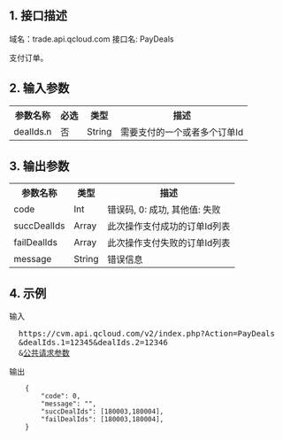 ## 1. 接口描述
 
域名：trade.api.qcloud.com
接口名: PayDeals

支付订单。

 

## 2. 输入参数
 
<table class="t"><tbody><tr>
<th><b>参数名称</b></th>
<th><b>必选</b></th>
<th><b>类型</b></th>
<th><b>描述</b></th>
<tr>
<td> dealIds.n
<td> 否
<td> String
<td> 需要支付的一个或者多个订单Id
<tr>
</tbody></table>

 

## 3. 输出参数
 
<table class="t"><tbody><tr>
<th><b>参数名称</b></th>
<th><b>类型</b></th>
<th><b>描述</b></th>
<tr>
<td> code
<td> Int
<td> 错误码, 0: 成功, 其他值: 失败
<tr>
<td> succDealIds
<td> Array
<td> 此次操作支付成功的订单Id列表
<tr>
<td> failDealIds
<td> Array
<td> 此次操作支付失败的订单Id列表
<tr>
<td> message
<td> String
<td> 错误信息
<tr>
</tbody></table>

 

## 4. 示例
 
输入
<pre>
  https://cvm.api.qcloud.com/v2/index.php?Action=PayDeals
  &dealIds.1=12345&dealIds.2=12346
  &<a href="http://tce.fsphere.cn/doc/api/229/6976">公共请求参数</a>
</pre>

输出
```
    {
        "code": 0,
        "message": "",
        "succDealIds": [180003,180004],
        "failDealIds": [180003,180004],           
    }

```

